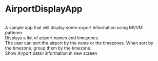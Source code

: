 

# AirportDisplayApp
</br>
A sample app that will display some airport information using MVVM patteren
</br>
Displays a list of airport names and timezones. 
</br>
The user can sort the airport by the name or the timezones. When sort by the timezone, group them by the timezone.
</br>
Show Airport detail information in new screen
